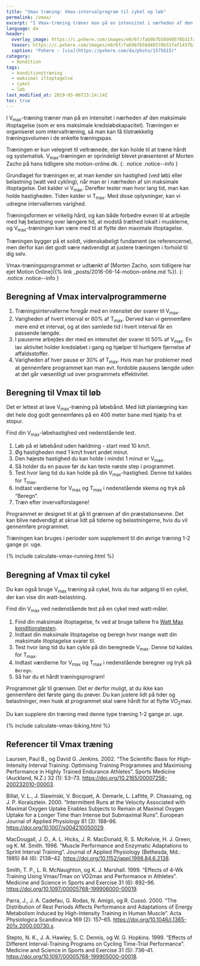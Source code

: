 ```yaml
---
title: "Vmax træning: Vmax-intervalprogram til cykel og løb"
permalink: /vmax/
excerpt: "I Vmax-træning træner man på en intensitet i nærheden af den maksimale iltoptagelse (som er ens maksimale kredsløbskapacitet). Her er beregner til cykling og løb."
language: da
header:
  overlay_image: https://c.pxhere.com/images/e0/6f/fab9b7b58d40578b31faf1437b30-1575615.jpg!d
  teaser: https://c.pxhere.com/images/e0/6f/fab9b7b58d40578b31faf1437b30-1575615.jpg!d
  caption: "Pxhere - [via](https://pxhere.com/da/photo/1575615)"
category:
  - Kondition
tags:
  - konditionstræning
  - maksimal iltoptagelse
  - cykel
  - løb
last_modified_at: 2019-03-06T23:14:14Z
toc: true
---
```


I V<sub>max</sub>-træning træner man på en intensitet i nærheden af den maksimale iltoptagelse (som er ens maksimale kredsløbskapacitet). Træningen er organiseret som intervaltræning, så man kan få tilstrækkelig træningsvolumen i de enkelte træningspas.

Træningen er kun velegnet til veltrænede, der kan holde til at træne hårdt og systematisk. V<sub>max</sub>-træningen er oprindeligt blevet præsenteret af Morten Zacho på hans tidligere site motion-online.dk.
{: .notice .notice--info }

Grundlaget for træningen er, at man kender sin hastighed (ved løb) eller belastning (watt ved cykling), når man er i nærheden af sin maksimale iltoptagelse. Det kalder vi V<sub>max</sub>. Derefter tester man hvor lang tid, man kan holde hastigheden. Tiden kalder vi T<sub>max</sub>. Med disse oplysninger, kan vi udregne intervallernes varighed.

Træningsformen er virkelig hård, og kan både forbedre evnen til at arbejde med høj belastning over længere tid, at modstå træthed lokalt i musklerne, og V<sub>max</sub>-træningen kan være med til at flytte den maximale iltoptagelse.

Træningen bygger på et solidt, videnskabeligt fundament (se referencerne), men derfor kan det godt være nødvendigt at justere træningen i forhold til dig selv.

Vmax-træningsprogrammet er udtænkt af [Morten Zacho, som tidligere har ejet Motion Online]({% link _posts/2016-06-14-motion-online.md %}).
{: .notice .notice--info }

## Beregning af Vmax intervalprogrammerne

1. Træningsintervallerne foregår med en intensitet der svarer til V<sub>max</sub>.
2. Varigheden af hvert interval er 60% af T<sub>max</sub>. Derved kan vi gennemføre mere end et interval, og at den samlede tid i hvert interval får en passende længde.
3. I pauserne arbejdes der med en intensitet der svarer til 50% af V<sub>max</sub>. En lav aktivitet holder kredsløbet i gang og hjælper til hurtigere fjernelse af affaldsstoffer.
4. Varigheden af hver pause er 30% af T<sub>max</sub>. Hvis man har problemer med at gennemføre programmet kan man evt. fordoble pausens længde uden at det går væsentligt ud over programmets effektivitet.

## Beregning til Vmax til løb

Det er lettest at lave V<sub>max</sub>-træning på løbebånd. Med lidt planlægning kan det hele dog godt gennemføres på en 400 meter bane med hjælp fra et stopur.

Find din V<sub>max</sub>-løbehastighed ved nedenstående test.

1. Løb på et løbebånd uden hældning - start med 10 km/t.
2. Øg hastigheden med 1 km/t hvert andet minut.
3. Den højeste hastighed du kan holde i mindst 1 minut er V<sub>max</sub>.
3. Så holder du en pause før du kan teste næste step i programmet.
4. Test hvor lang tid du kan holde på din V<sub>max</sub>-hastighed. Denne tid kaldes for T<sub>max</sub>.
5. Indtast værdierne for V<sub>max</sub> og T<sub>max</sub> i nedenstående skema og tryk på “Beregn”.
6. Træn efter invervalforslagene!

Programmet er designet til at gå til grænsen af din præstationsevne. Det kan blive nødvendigt at skrue lidt på tiderne og belastningerne, hvis du vil gennemføre programmet.

Træningen kan bruges i perioder som supplement til din øvrige træning 1-2 gange pr. uge.

{% include calculate-vmax-running.html %}

## Beregning af Vmax til cykel

Du kan også bruge V<sub>max</sub> træning på cykel, hvis du har adgang til en cykel, der kan vise din watt-belastning. 

Find din V<sub>max</sub> ved nedenstående test på en cykel med watt-måler.

1. Find din maksimale iltoptagelse, fx ved at bruge tallene fra [Watt Max konditionstesten](/kondital-wattmax/).
2. Indtast din maksimale iltoptagelse og beregn hvor mange watt din maksimale iltoptagelse svarer til.
3. Test hvor lang tid du kan cykle på din beregnede V<sub>max</sub>. Denne tid kaldes for T<sub>max</sub>.
4. Indtast værdierne for V<sub>max</sub> og T<sub>max</sub> i nedenstående beregner og tryk på `Beregn`.
5. Så har du et hårdt træningsprogram!

Programmet går til grænsen. Det er derfor muligt, at du ikke kan gennemføre det første gang du prøver. Du kan justere lidt på tider og belastninger, men husk at programmet skal være hårdt for at flytte VO<sub>2</sub>max.

Du kan supplere din træning med denne type træning 1-2 gange pr. uge.

{% include calculate-vmax-biking.html %}

## Referencer til Vmax træning

Laursen, Paul B., og David G. Jenkins. 2002. “The Scientific Basis for High-Intensity Interval Training: Optimising Training Programmes and Maximising Performance in Highly Trained Endurance Athletes”. Sports Medicine (Auckland, N.Z.) 32 (1): 53–73. <https://doi.org/10.2165/00007256-200232010-00003>.

Billat, V. L., J. Slawinski, V. Bocquet, A. Demarle, L. Lafitte, P. Chassaing, og J. P. Koralsztein. 2000. “Intermittent Runs at the Velocity Associated with Maximal Oxygen Uptake Enables Subjects to Remain at Maximal Oxygen Uptake for a Longer Time than Intense but Submaximal Runs”. European Journal of Applied Physiology 81 (3): 188–96. <https://doi.org/10.1007/s004210050029>.

MacDougall, J. D., A. L. Hicks, J. R. MacDonald, R. S. McKelvie, H. J. Green, og K. M. Smith. 1998. “Muscle Performance and Enzymatic Adaptations to Sprint Interval Training”. Journal of Applied Physiology (Bethesda, Md.: 1985) 84 (6): 2138–42. <https://doi.org/10.1152/jappl.1998.84.6.2138>.

Smith, T. P., L. R. McNaughton, og K. J. Marshall. 1999. “Effects of 4-Wk Training Using Vmax/Tmax on VO2max and Performance in Athletes”. Medicine and Science in Sports and Exercise 31 (6): 892–96. <https://doi.org/10.1097/00005768-199906000-00019>.

Parra, J., J. A. Cadefau, G. Rodas, N. Amigó, og R. Cussó. 2000. “The Distribution of Rest Periods Affects Performance and Adaptations of Energy Metabolism Induced by High-Intensity Training in Human Muscle”. Acta Physiologica Scandinavica 169 (2): 157–65. <https://doi.org/10.1046/j.1365-201x.2000.00730.x>.

Stepto, N. K., J. A. Hawley, S. C. Dennis, og W. G. Hopkins. 1999. “Effects of Different Interval-Training Programs on Cycling Time-Trial Performance”. Medicine and Science in Sports and Exercise 31 (5): 736–41. <https://doi.org/10.1097/00005768-199905000-00018>.
